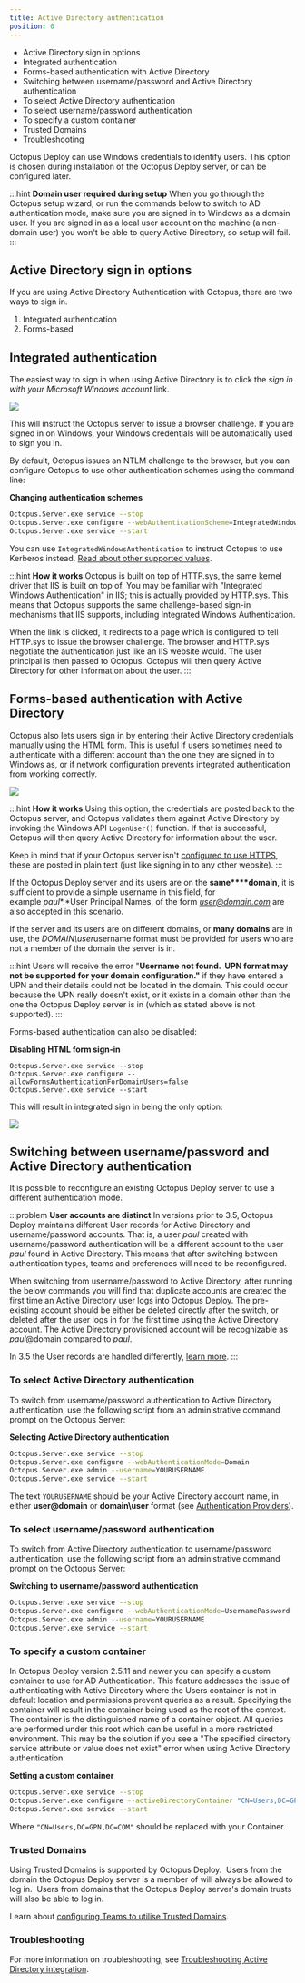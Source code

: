 ```yaml
---
title: Active Directory authentication
position: 0
---
```



- Active Directory sign in options
- Integrated authentication
- Forms-based authentication with Active Directory
- Switching between username/password and Active Directory authentication
 - To select Active Directory authentication
 - To select username/password authentication
 - To specify a custom container
 - Trusted Domains
 - Troubleshooting





Octopus Deploy can use Windows credentials to identify users. This option is chosen during installation of the Octopus Deploy server, or can be configured later.

:::hint
**Domain user required during setup**
When you go through the Octopus setup wizard, or run the commands below to switch to AD authentication mode, make sure you are signed in to Windows as a domain user. If you are signed in as a local user account on the machine (a non-domain user) you won't be able to query Active Directory, so setup will fail.
:::




## Active Directory sign in options


If you are using Active Directory Authentication with Octopus, there are two ways to sign in.

1. Integrated authentication
2. Forms-based


## Integrated authentication


The easiest way to sign in when using Active Directory is to click the *sign in with your Microsoft Windows account* link.


![](/docs/images/3048127/5865886.png)


This will instruct the Octopus server to issue a browser challenge. If you are signed in on Windows, your Windows credentials will be automatically used to sign you in.


By default, Octopus issues an NTLM challenge to the browser, but you can configure Octopus to use other authentication schemes using the command line:

**Changing authentication schemes**

```bash
Octopus.Server.exe service --stop
Octopus.Server.exe configure --webAuthenticationScheme=IntegratedWindowsAuthentication
Octopus.Server.exe service --start
```


You can use `IntegratedWindowsAuthentication` to instruct Octopus to use Kerberos instead. [Read about other supported values](https://msdn.microsoft.com/en-us/library/system.net.authenticationschemes(v=vs.110).aspx).

:::hint
**How it works**
Octopus is built on top of HTTP.sys, the same kernel driver that IIS is built on top of. You may be familiar with "Integrated Windows Authentication" in IIS; this is actually provided by HTTP.sys. This means that Octopus supports the same challenge-based sign-in mechanisms that IIS supports, including Integrated Windows Authentication.


When the link is clicked, it redirects to a page which is configured to tell HTTP.sys to issue the browser challenge. The browser and HTTP.sys negotiate the authentication just like an IIS website would. The user principal is then passed to Octopus. Octopus will then query Active Directory for other information about the user.
:::

## Forms-based authentication with Active Directory


Octopus also lets users sign in by entering their Active Directory credentials manually using the HTML form. This is useful if users sometimes need to authenticate with a different account than the one they are signed in to Windows as, or if network configuration prevents integrated authentication from working correctly.


![](/docs/images/3048127/5865886.png)

:::hint
**How it works**
Using this option, the credentials are posted back to the Octopus server, and Octopus validates them against Active Directory by invoking the Windows API `LogonUser()` function. If that is successful, Octopus will then query Active Directory for information about the user.


Keep in mind that if your Octopus server isn't [configured to use HTTPS](/docs/how-to/expose-the-octopus-web-portal-over-https.md), these are posted in plain text (just like signing in to any other website).
:::


If the Octopus Deploy server and its users are on the **same****domain**, it is sufficient to provide a simple username in this field, for example *paul**.*User Principal Names, of the form *user@domain.com* are also accepted in this scenario.


If the server and its users are on different domains, or **many domains** are in use, the *DOMAIN\user*username format must be provided for users who are not a member of the domain the server is in.

:::hint
Users will receive the error "**Username not found.  UPN format may not be supported for your domain configuration."** if they have entered a UPN and their details could not be located in the domain. This could occur because the UPN really doesn't exist, or it exists in a domain other than the one the Octopus Deploy server is in (which as stated above is not supported).
:::





Forms-based authentication can also be disabled:

**Disabling HTML form sign-in**

```text
Octopus.Server.exe service --stop
Octopus.Server.exe configure --allowFormsAuthenticationForDomainUsers=false
Octopus.Server.exe service --start
```


This will result in integrated sign in being the only option:


![](/docs/images/3048127/5865889.png)

## Switching between username/password and Active Directory authentication


It is possible to reconfigure an existing Octopus Deploy server to use a different authentication mode.

:::problem
**User accounts are distinct**
In versions prior to 3.5, Octopus Deploy maintains different User records for Active Directory and username/password accounts. That is, a user *paul* created with username/password authentication will be a different account to the user *paul* found in Active Directory. This means that after switching between authentication types, teams and preferences will need to be reconfigured.


When switching from username/password to Active Directory, after running the below commands you will find that duplicate accounts are created the first time an Active Directory user logs into Octopus Deploy. The pre-existing account should be either be deleted directly after the switch, or deleted after the user logs in for the first time using the Active Directory account. The Active Directory provisioned account will be recognizable as *paul*@domain compared to *paul*.





In 3.5 the User records are handled differently, [learn more](/docs/administration/authentication-providers/index.md).
:::

### To select Active Directory authentication


To switch from username/password authentication to Active Directory authentication, use the following script from an administrative command prompt on the Octopus Server:

**Selecting Active Directory authentication**

```bash
Octopus.Server.exe service --stop
Octopus.Server.exe configure --webAuthenticationMode=Domain
Octopus.Server.exe admin --username=YOURUSERNAME
Octopus.Server.exe service --start
```


The text `YOURUSERNAME` should be your Active Directory account name, in either **user@domain** or **domain\user** format (see [Authentication Providers](/docs/administration/authentication-providers/index.md)).

### To select username/password authentication


To switch from Active Directory authentication to username/password authentication, use the following script from an administrative command prompt on the Octopus Server:

**Switching to username/password authentication**

```bash
Octopus.Server.exe service --stop
Octopus.Server.exe configure --webAuthenticationMode=UsernamePassword
Octopus.Server.exe admin --username=YOURUSERNAME
Octopus.Server.exe service --start
```

### To specify a custom container


In Octopus Deploy version 2.5.11 and newer you can specify a custom container to use for AD Authentication. This feature addresses the issue of authenticating with Active Directory where the Users container is not in default location and permissions prevent queries as a result. Specifying the container will result in the container being used as the root of the context. The container is the distinguished name of a container object. All queries are performed under this root which can be useful in a more restricted environment. This may be the solution if you see a "The specified directory service attribute or value does not exist" error when using Active Directory authentication.

**Setting a custom container**

```bash
Octopus.Server.exe service --stop
Octopus.Server.exe configure --activeDirectoryContainer "CN=Users,DC=GPN,DC=COM"
Octopus.Server.exe service --start
```


Where `"CN=Users,DC=GPN,DC=COM"` should be replaced with your Container.

### Trusted Domains


Using Trusted Domains is supported by Octopus Deploy.  Users from the domain the Octopus Deploy server is a member of will always be allowed to log in.  Users from domains that the Octopus Deploy server's domain trusts will also be able to log in.


Learn about [configuring Teams to utilise Trusted Domains](/docs/administration/managing-users-and-teams/external-groups-and-roles.md).

### Troubleshooting


For more information on troubleshooting, see [Troubleshooting Active Directory integration](/docs/administration/authentication-providers/troubleshooting-active-directory-integration.md).
